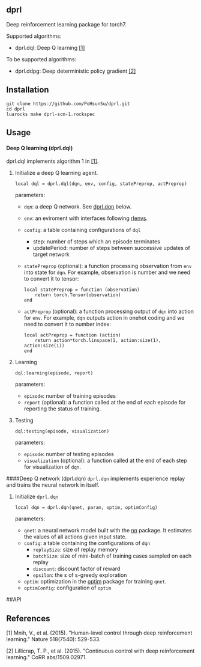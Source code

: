 ## dprl
Deep reinforcement learning package for torch7. 

Supported algorithms:
* dprl.dql: Deep Q learning [[1]](#references)

To be supported algorithms:
* dprl.ddpg: Deep deterministic policy gradient [[2]](#references)

## Installation

```
git clone https://github.com/PoHsunSu/dprl.git
cd dprl
luarocks make dprl-scm-1.rockspec
```
## Usage
#### Deep Q learning (dprl.dql)
dprl.dql implements algorithm 1 in [[1]](#references).

1. Initialize a deep Q learning agent.
	```
	local dql = dprl.dql(dqn, env, config, statePreprop, actPreprop)
	```

	parameters:

	* `dqn`: a deep Q network. See [dprl.dqn](#dqn) below.

	* `env`: an eviroment with interfaces following [rlenvs](https://github.com/Kaixhin/rlenvs#api).

	* `config`: a table containing configurations of `dql`
		* step: number of steps which an episode terminates
		* updatePeriod: number of steps between successive updates of target network

	* `statePreprop` (optional): a function processing observation from `env` into state for `dqn`. For example, observation is number and we need to convert it to tensor:
		```
		local statePreprop = function (observation)
			return torch.Tensor(observation)
		end
		```

	* `actPreprop` (optional): a function processing output of `dqn` into action for `env`. For example, `dqn` outputs action in onehot coding and we need to convert it to number index:
		```
		local actPreprop = function (action)
			return action*torch.linspace(1, action:size(1), action:size(1))
		end  
		```

2. Learning
	```
	dql:learning(episode, report)
	```
	parameters:
	* `episode`: number of training episodes
	* `report` (optional): a function called at the end of each episode for reporting the status of training.

3. Testing
	```
	dql:testing(episode, visualization)
	```
	parameters:
	* `episode`: number of testing episodes
	* `visualization` (optional): a function called at the end of each step for visualization of `dqn`.

####<a name="dqn"></a>Deep Q network (dprl.dqn)
`dprl.dqn` implements experience replay and trains the neural network in itself.

1. Initialize `dprl.dqn`
	```
	local dqn = dprl.dqn(qnet, param, optim, optimConfig)
	```

	parameters:
	* `qnet`: a neural network model built with the [nn](https://github.com/torch/nn) package. It estimates the values of all actions given input state.
	* `config`: a table containing the configurations of `dqn`
		* `replaySize`: size of replay memory	
		* `batchSize`: size of mini-batch of training cases sampled on each replay
		* `discount`: discount factor of reward 	
		* `epsilon`: the ε of ε-greedy exploration
	* `optim`: optimization in the [optim](https://github.com/torch/optim) package for training `qnet`. 
	* `optimConfig`: configuration of `optim`

##<a name="API"></a>API


## References
[1] Mnih, V., et al. (2015). "Human-level control through deep reinforcement learning." Nature 518(7540): 529-533.

[2] Lillicrap, T. P., et al. (2015). "Continuous control with deep reinforcement learning." CoRR abs/1509.02971.
<!---
## TODO
#### dqn, dql

- [x] Add test scripts of using optim
- [x] Implement remaining mechenics of DQN
- [x] Finish readme

- [ ] Cuda support
- [ ] Prioritized experience replay
-->
